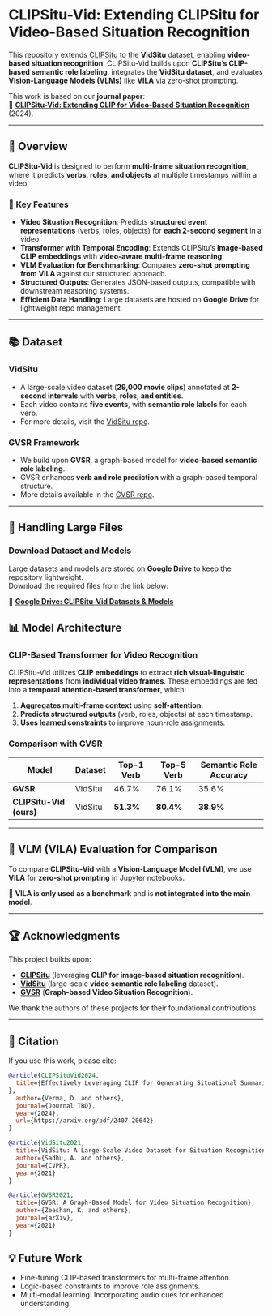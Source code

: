 # CLIPSitu-Vid: Extending CLIPSitu for Video-Based Situation Recognition

This repository extends [CLIPSitu](https://github.com/LUNAProject22/CLIPSitu) to the **VidSitu** dataset, enabling **video-based situation recognition**. CLIPSitu-Vid builds upon **CLIPSitu’s CLIP-based semantic role labeling**, integrates the **VidSitu dataset**, and evaluates **Vision-Language Models (VLMs)** like **VILA** via zero-shot prompting.

This work is based on our **journal paper**:  
📄 **[CLIPSitu-Vid: Extending CLIP for Video-Based Situation Recognition](https://arxiv.org/pdf/2407.20642)** (2024).

---

## 🚀 Overview

**CLIPSitu-Vid** is designed to perform **multi-frame situation recognition**, where it predicts **verbs, roles, and objects** at multiple timestamps within a video.

### 🔑 Key Features

- **Video Situation Recognition**: Predicts **structured event representations** (verbs, roles, objects) for **each 2-second segment** in a video.
- **Transformer with Temporal Encoding**: Extends CLIPSitu’s **image-based CLIP embeddings** with **video-aware multi-frame reasoning**.
- **VLM Evaluation for Benchmarking**: Compares **zero-shot prompting from VILA** against our structured approach.
- **Structured Outputs**: Generates JSON-based outputs, compatible with downstream reasoning systems.
- **Efficient Data Handling**: Large datasets are hosted on **Google Drive** for lightweight repo management.

---

## 📚 Dataset

### **VidSitu**
- A large-scale video dataset (**29,000 movie clips**) annotated at **2-second intervals** with **verbs, roles, and entities**.
- Each video contains **five events**, with **semantic role labels** for each verb.
- For more details, visit the [VidSitu repo](https://github.com/TheShadow29/VidSitu).

### **GVSR Framework**
- We build upon **GVSR**, a graph-based model for **video-based semantic role labeling**.
- GVSR enhances **verb and role prediction** with a graph-based temporal structure.
- More details available in the [GVSR repo](https://github.com/zeeshank95/GVSR).

---

## 📂 Handling Large Files

### **Download Dataset and Models**
Large datasets and models are stored on **Google Drive** to keep the repository lightweight.  
Download the required files from the link below:

📂 **[Google Drive: CLIPSitu-Vid Datasets & Models](https://drive.google.com/drive/folders/1mUqBRu6-ncGz65LHAaEeGP6tQox-tyGI)**  

## 📊 Model Architecture

### **CLIP-Based Transformer for Video Recognition**
CLIPSitu-Vid utilizes **CLIP embeddings** to extract **rich visual-linguistic representations** from **individual video frames**. These embeddings are fed into a **temporal attention-based transformer**, which:
1. **Aggregates multi-frame context** using **self-attention**.
2. **Predicts structured outputs** (verb, roles, objects) at each timestamp.
3. **Uses learned constraints** to improve noun-role assignments.

### **Comparison with GVSR**
| Model | Dataset | Top-1 Verb | Top-5 Verb | Semantic Role Accuracy |
|--------|--------|-----------|-----------|------------------------|
| **GVSR** | VidSitu | 46.7% | 76.1% | 35.6% |
| **CLIPSitu-Vid (ours)** | VidSitu | **51.3%** | **80.4%** | **38.9%** |

---

## 🔬 VLM (VILA) Evaluation for Comparison

To compare **CLIPSitu-Vid** with a **Vision-Language Model (VLM)**, we use **VILA** for **zero-shot prompting** in Jupyter notebooks.  

📄 **VILA is only used as a benchmark** and is **not integrated into the main model**.

---

## 🏆 Acknowledgments

This project builds upon:
- **[CLIPSitu](https://github.com/LUNAProject22/CLIPSitu)** (leveraging **CLIP for image-based situation recognition**).
- **[VidSitu](https://github.com/TheShadow29/VidSitu)** (large-scale **video semantic role labeling** dataset).
- **[GVSR](https://github.com/zeeshank95/GVSR)** (**Graph-based Video Situation Recognition**).

We thank the authors of these projects for their foundational contributions.

---

## 📜 Citation

If you use this work, please cite:

```bibtex
@article{CLIPSituVid2024,
  title={Effectively Leveraging CLIP for Generating Situational Summaries of Images and Videos
},
  author={Verma, D. and others},
  journal={Journal TBD},
  year={2024},
  url={https://arxiv.org/pdf/2407.20642}
}

@article{VidSitu2021,
  title={VidSitu: A Large-Scale Video Dataset for Situation Recognition},
  author={Sadhu, A. and others},
  journal={CVPR},
  year={2021}
}

@article{GVSR2021,
  title={GVSR: A Graph-Based Model for Video Situation Recognition},
  author={Zeeshan, K. and others},
  journal={arXiv},
  year={2021}
}
```
## 💡 Future Work
- Fine-tuning CLIP-based transformers for multi-frame attention.
- Logic-based constraints to improve role assignments.
- Multi-modal learning: Incorporating audio cues for enhanced understanding.
